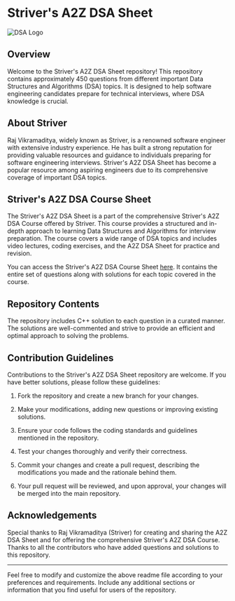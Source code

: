 # Striver's A2Z DSA Sheet

![DSA Logo](dsa_logo.png)

## Overview

Welcome to the Striver's A2Z DSA Sheet repository! This repository contains approximately 450 questions from different important Data Structures and Algorithms (DSA) topics. It is designed to help software engineering candidates prepare for technical interviews, where DSA knowledge is crucial.

## About Striver

Raj Vikramaditya, widely known as Striver, is a renowned software engineer with extensive industry experience. He has built a strong reputation for providing valuable resources and guidance to individuals preparing for software engineering interviews. Striver's A2Z DSA Sheet has become a popular resource among aspiring engineers due to its comprehensive coverage of important DSA topics.

## Striver's A2Z DSA Course Sheet

The Striver's A2Z DSA Sheet is a part of the comprehensive Striver's A2Z DSA Course offered by Striver. This course provides a structured and in-depth approach to learning Data Structures and Algorithms for interview preparation. The course covers a wide range of DSA topics and includes video lectures, coding exercises, and the A2Z DSA Sheet for practice and revision.

You can access the Striver's A2Z DSA Course Sheet [here](https://takeuforward.org/strivers-a2z-dsa-course/strivers-a2z-dsa-course-sheet-2/). It contains the entire set of questions along with solutions for each topic covered in the course.

## Repository Contents

The repository includes C++ solution to each question in a curated manner. 
The solutions are well-commented and strive to provide an efficient and optimal approach to solving the problems.


## Contribution Guidelines

Contributions to the Striver's A2Z DSA Sheet repository are welcome. If you have better solutions, please follow these guidelines:

1. Fork the repository and create a new branch for your changes.

2. Make your modifications, adding new questions or improving existing solutions.

3. Ensure your code follows the coding standards and guidelines mentioned in the repository.

4. Test your changes thoroughly and verify their correctness.

5. Commit your changes and create a pull request, describing the modifications you made and the rationale behind them.

6. Your pull request will be reviewed, and upon approval, your changes will be merged into the main repository.

## Acknowledgements

Special thanks to Raj Vikramaditya (Striver) for creating and sharing the A2Z DSA Sheet and for offering the comprehensive Striver's A2Z DSA Course. Thanks to all the contributors who have added questions and solutions to this repository.

---

Feel free to modify and customize the above readme file according to your preferences and requirements. Include any additional sections or information that you find useful for users of the repository.
